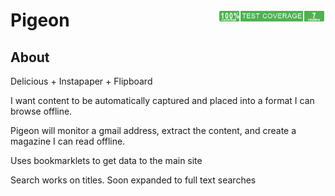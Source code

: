 # Pigeon <img src="https://raw.githubusercontent.com/pfarrell/bemused/master/coverage/coverage-badge.png" align="right" height="20" >

## About

Delicious + Instapaper + Flipboard

I want content to be automatically captured and placed into a format I can browse offline.

Pigeon will monitor a gmail address, extract the content, and create a magazine I can read offline.

Uses bookmarklets to get data to the main site

Search works on titles. Soon expanded to full text searches
